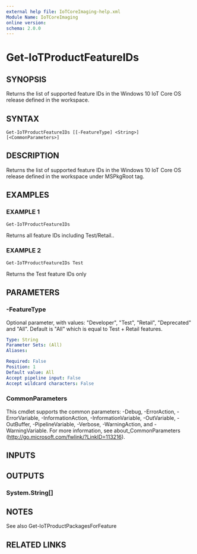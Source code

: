 ```yaml
---
external help file: IoTCoreImaging-help.xml
Module Name: IoTCoreImaging
online version:
schema: 2.0.0
---
```


# Get-IoTProductFeatureIDs

## SYNOPSIS
Returns the list of supported feature IDs in the Windows 10 IoT Core OS release defined in the workspace.

## SYNTAX

```
Get-IoTProductFeatureIDs [[-FeatureType] <String>] [<CommonParameters>]
```

## DESCRIPTION
Returns the list of supported feature IDs in the Windows 10 IoT Core OS release defined in the workspace under MSPkgRoot tag.

## EXAMPLES

### EXAMPLE 1
```
Get-IoTProductFeatureIDs
```

Returns all feature IDs including Test/Retail..

### EXAMPLE 2
```
Get-IoTProductFeatureIDs Test
```

Returns the Test feature IDs only

## PARAMETERS

### -FeatureType
Optional parameter, with values: "Developer", "Test", "Retail", "Deprecated" and "All".
Default is "All" which is equal to Test + Retail features.

```yaml
Type: String
Parameter Sets: (All)
Aliases:

Required: False
Position: 1
Default value: All
Accept pipeline input: False
Accept wildcard characters: False
```

### CommonParameters
This cmdlet supports the common parameters: -Debug, -ErrorAction, -ErrorVariable, -InformationAction, -InformationVariable, -OutVariable, -OutBuffer, -PipelineVariable, -Verbose, -WarningAction, and -WarningVariable. For more information, see about_CommonParameters (http://go.microsoft.com/fwlink/?LinkID=113216).

## INPUTS

## OUTPUTS

### System.String[]

## NOTES
See also Get-IoTProductPackagesForFeature

## RELATED LINKS
